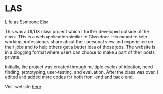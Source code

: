# LAS
Life as Someone Else

This was a UI/UX class project which I further developed outside of the class. This is a web application similar to Glassdoor. It is meant to help working professionals share about their personal view and experience on their jobs and to help others get a better idea of those jobs. The website is in a blogging format where users can choose to make a part of their posts private.

Initially, the project was created through multiple cycles of ideation, need-finding, prototyping, user-testing, and evaluation. After the class was over, I edited and added more codes for both front-end and back-end.

Visit website [here](junseonghong.com)
